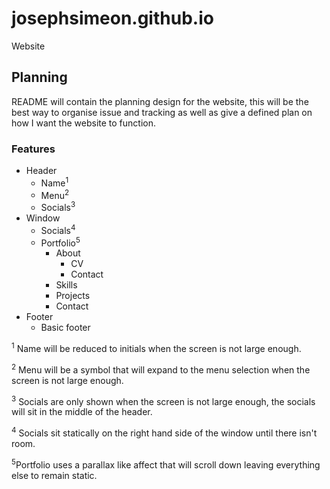 # josephsimeon.github.io

Website

## Planning

README will contain the planning design for the website, this will be the best way to organise issue and tracking as
well as give a defined plan on how I want the website to function.

### Features

* Header
    * Name<sup>1</sup>
    * Menu<sup>2</sup>
    * Socials<sup>3</sup>
* Window
    * Socials<sup>4</sup>
    * Portfolio<sup>5</sup>
        * About
            * CV
            * Contact
        * Skills
        * Projects
        * Contact
* Footer
    * Basic footer

<sup>1</sup> Name will be reduced to initials when the screen is not large enough.

<sup>2</sup> Menu will be a symbol that will expand to the menu selection when the screen is not large enough.

<sup>3</sup> Socials are only shown when the screen is not large enough, the socials will sit in the middle of the header.

<sup>4</sup> Socials sit statically on the right hand side of the window until there isn't room.

<sup>5</sup>Portfolio uses a parallax like affect that will scroll down leaving everything else to remain static.
